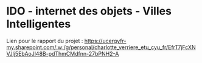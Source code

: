 # IDO - internet des objets - Villes Intelligentes

Lien pour le rapport du projet : https://ucergyfr-my.sharepoint.com/:w:/g/personal/charlotte_verriere_etu_cyu_fr/EfrT7jFcXNVJlj5EbAoJl48B-pdThmCMdfnn-27bPNH2-A
